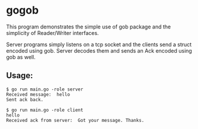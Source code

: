 # gogob
This program demonstrates the simple use of gob package
and the simplicity of Reader/Writer interfaces.

Server programs simply listens on a tcp socket and the
clients send a struct encoded using gob. Server decodes
them and sends an Ack encoded using gob as well.

## Usage:
```
$ go run main.go -role server
Received message:  hello
Sent ack back.
```
```
$ go run main.go -role client
hello
Received ack from server:  Got your message. Thanks.
```
